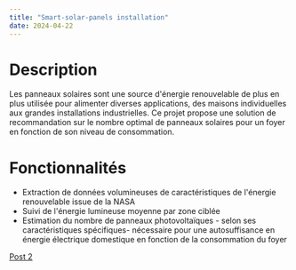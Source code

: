 ```yaml
---
title: "Smart-solar-panels installation"
date: 2024-04-22
---
```

# Description
Les panneaux solaires sont une source d'énergie renouvelable de plus en plus utilisée pour alimenter diverses applications, des maisons individuelles aux grandes installations industrielles. Ce projet propose une solution de recommandation sur le nombre optimal de panneaux solaires pour un foyer en fonction de son niveau de consommation.


# Fonctionnalités
- Extraction de données volumineuses de caractéristiques de l'énergie renouvelable issue de la NASA
- Suivi de l'énergie lumineuse moyenne par zone ciblée
- Estimation du nombre de panneaux photovoltaïques - selon ses caractéristiques spécifiques- nécessaire pour une autosuffisance en énergie électrique domestique en fonction de la consommation du foyer

[Post 2](_posts/markdown-test.md)
